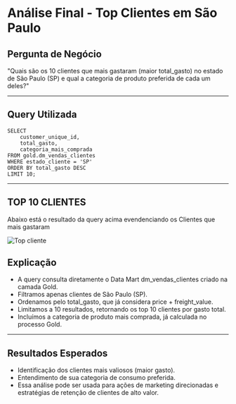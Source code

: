 # Análise Final - Top Clientes em São Paulo

## Pergunta de Negócio
"Quais são os 10 clientes que mais gastaram (maior total_gasto) no estado de São Paulo (SP) e qual a categoria de produto preferida de cada um deles?"

---

## Query Utilizada
```plaintext
SELECT
    customer_unique_id,
    total_gasto,
    categoria_mais_comprada
FROM gold.dm_vendas_clientes
WHERE estado_cliente = 'SP'
ORDER BY total_gasto DESC
LIMIT 10;
```
---

## TOP 10 CLIENTES
Abaixo está o resultado da query acima evendenciando os Clientes que mais gastaram

![Top cliente](top_10_cleintes.png)

## Explicação
- A query consulta diretamente o Data Mart dm_vendas_clientes criado na camada Gold.
- Filtramos apenas clientes de São Paulo (SP).
- Ordenamos pelo total_gasto, que já considera price + freight_value.
- Limitamos a 10 resultados, retornando os top 10 clientes por gasto total.
- Incluímos a categoria de produto mais comprada, já calculada no processo Gold.

---

## Resultados Esperados
- Identificação dos clientes mais valiosos (maior gasto).
- Entendimento de sua categoria de consumo preferida.
- Essa análise pode ser usada para ações de marketing direcionadas e estratégias de retenção de clientes de alto valor.
